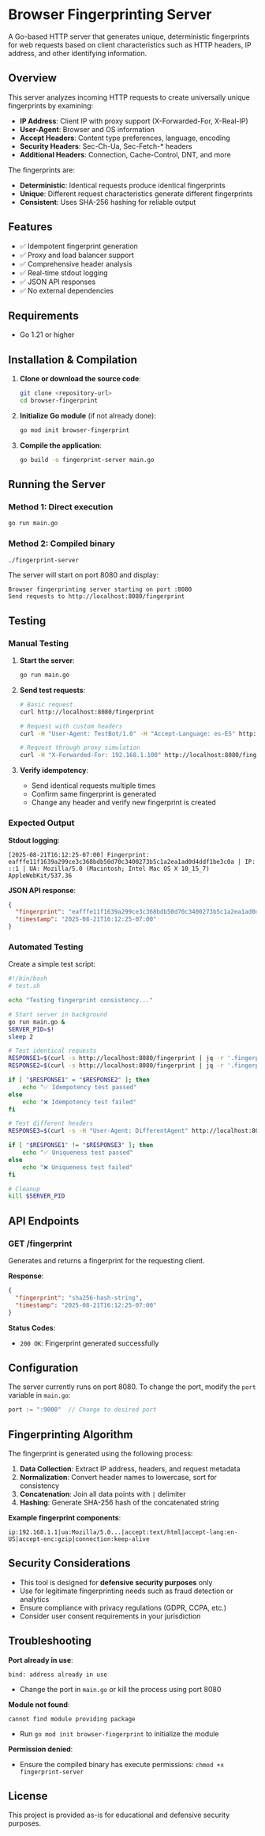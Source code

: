 # Browser Fingerprinting Server

A Go-based HTTP server that generates unique, deterministic fingerprints for web requests based on client characteristics such as HTTP headers, IP address, and other identifying information.

## Overview

This server analyzes incoming HTTP requests to create universally unique fingerprints by examining:

- **IP Address**: Client IP with proxy support (X-Forwarded-For, X-Real-IP)
- **User-Agent**: Browser and OS information
- **Accept Headers**: Content type preferences, language, encoding
- **Security Headers**: Sec-Ch-Ua, Sec-Fetch-* headers
- **Additional Headers**: Connection, Cache-Control, DNT, and more

The fingerprints are:
- **Deterministic**: Identical requests produce identical fingerprints
- **Unique**: Different request characteristics generate different fingerprints
- **Consistent**: Uses SHA-256 hashing for reliable output

## Features

- ✅ Idempotent fingerprint generation
- ✅ Proxy and load balancer support
- ✅ Comprehensive header analysis
- ✅ Real-time stdout logging
- ✅ JSON API responses
- ✅ No external dependencies

## Requirements

- Go 1.21 or higher

## Installation & Compilation

1. **Clone or download the source code**:
   ```bash
   git clone <repository-url>
   cd browser-fingerprint
   ```

2. **Initialize Go module** (if not already done):
   ```bash
   go mod init browser-fingerprint
   ```

3. **Compile the application**:
   ```bash
   go build -o fingerprint-server main.go
   ```

## Running the Server

### Method 1: Direct execution
```bash
go run main.go
```

### Method 2: Compiled binary
```bash
./fingerprint-server
```

The server will start on port 8080 and display:
```
Browser fingerprinting server starting on port :8080
Send requests to http://localhost:8080/fingerprint
```

## Testing

### Manual Testing

1. **Start the server**:
   ```bash
   go run main.go
   ```

2. **Send test requests**:
   ```bash
   # Basic request
   curl http://localhost:8080/fingerprint
   
   # Request with custom headers
   curl -H "User-Agent: TestBot/1.0" -H "Accept-Language: es-ES" http://localhost:8080/fingerprint
   
   # Request through proxy simulation
   curl -H "X-Forwarded-For: 192.168.1.100" http://localhost:8080/fingerprint
   ```

3. **Verify idempotency**: 
   - Send identical requests multiple times
   - Confirm same fingerprint is generated
   - Change any header and verify new fingerprint is created

### Expected Output

**Stdout logging**:
```
[2025-08-21T16:12:25-07:00] Fingerprint: eafffe11f1639a299ce3c368bdb50d70c3400273b5c1a2ea1ad0d4ddf1be3c0a | IP: ::1 | UA: Mozilla/5.0 (Macintosh; Intel Mac OS X 10_15_7) AppleWebKit/537.36
```

**JSON API response**:
```json
{
  "fingerprint": "eafffe11f1639a299ce3c368bdb50d70c3400273b5c1a2ea1ad0d4ddf1be3c0a",
  "timestamp": "2025-08-21T16:12:25-07:00"
}
```

### Automated Testing

Create a simple test script:

```bash
#!/bin/bash
# test.sh

echo "Testing fingerprint consistency..."

# Start server in background
go run main.go &
SERVER_PID=$!
sleep 2

# Test identical requests
RESPONSE1=$(curl -s http://localhost:8080/fingerprint | jq -r '.fingerprint')
RESPONSE2=$(curl -s http://localhost:8080/fingerprint | jq -r '.fingerprint')

if [ "$RESPONSE1" = "$RESPONSE2" ]; then
    echo "✅ Idempotency test passed"
else
    echo "❌ Idempotency test failed"
fi

# Test different headers
RESPONSE3=$(curl -s -H "User-Agent: DifferentAgent" http://localhost:8080/fingerprint | jq -r '.fingerprint')

if [ "$RESPONSE1" != "$RESPONSE3" ]; then
    echo "✅ Uniqueness test passed"
else
    echo "❌ Uniqueness test failed"
fi

# Cleanup
kill $SERVER_PID
```

## API Endpoints

### GET /fingerprint

Generates and returns a fingerprint for the requesting client.

**Response**:
```json
{
  "fingerprint": "sha256-hash-string",
  "timestamp": "2025-08-21T16:12:25-07:00"
}
```

**Status Codes**:
- `200 OK`: Fingerprint generated successfully

## Configuration

The server currently runs on port 8080. To change the port, modify the `port` variable in `main.go`:

```go
port := ":9000"  // Change to desired port
```

## Fingerprinting Algorithm

The fingerprint is generated using the following process:

1. **Data Collection**: Extract IP address, headers, and request metadata
2. **Normalization**: Convert header names to lowercase, sort for consistency
3. **Concatenation**: Join all data points with `|` delimiter
4. **Hashing**: Generate SHA-256 hash of the concatenated string

**Example fingerprint components**:
```
ip:192.168.1.1|ua:Mozilla/5.0...|accept:text/html|accept-lang:en-US|accept-enc:gzip|connection:keep-alive
```

## Security Considerations

- This tool is designed for **defensive security purposes** only
- Use for legitimate fingerprinting needs such as fraud detection or analytics
- Ensure compliance with privacy regulations (GDPR, CCPA, etc.)
- Consider user consent requirements in your jurisdiction

## Troubleshooting

**Port already in use**:
```
bind: address already in use
```
- Change the port in `main.go` or kill the process using port 8080

**Module not found**:
```
cannot find module providing package
```
- Run `go mod init browser-fingerprint` to initialize the module

**Permission denied**:
- Ensure the compiled binary has execute permissions: `chmod +x fingerprint-server`

## License

This project is provided as-is for educational and defensive security purposes.